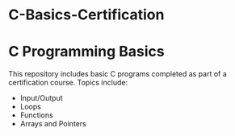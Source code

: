 # C-Basics-Certification

# C Programming Basics
This repository includes basic C programs completed as part of a certification course. Topics include:
- Input/Output
- Loops
- Functions
- Arrays and Pointers
